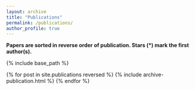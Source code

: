 ```yaml
---
layout: archive
title: "Publications"
permalink: /publications/
author_profile: true
---
```


**Papers are sorted in reverse order of publication. Stars (\*) mark the first author(s).**


{% include base_path %}

{% for post in site.publications reversed %}
  {% include archive-publication.html %}
{% endfor %}

